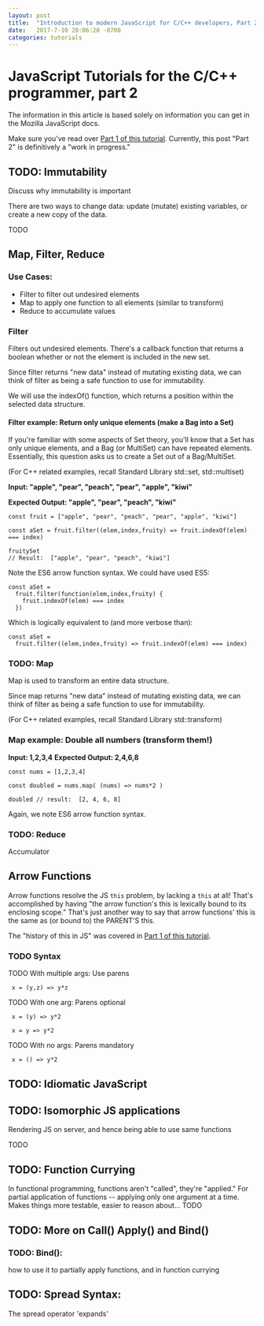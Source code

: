 ```yaml
---
layout: post
title:  "Introduction to modern JavaScript for C/C++ developers, Part 2"
date:   2017-7-10 20:06:20 -0700
categories: tutorials
---
```

# JavaScript Tutorials for the C/C++ programmer, part 2

The information in this article is based solely on information you can get
in the Mozilla JavaScript docs.

Make sure you've read over [Part 1 of this tutorial](http://blog.amandafalke.com/tutorials/2017/04/12/intro-to-modern-javascript-for-cpp-developers.html). Currently, this post "Part 2" is definitively a "work in
progress."

## TODO: Immutability
Discuss why immutability is important

There are two ways to change data: update (mutate) existing variables, or
create a new copy of the data.

TODO


## Map, Filter, Reduce

### Use Cases:
- Filter to filter out undesired elements
- Map to apply one function to all elements (similar to transform)
- Reduce to accumulate values

### Filter
Filters out undesired elements. There's a callback function that
returns a boolean whether or not the element is included in the new set.

Since filter returns "new data" instead of mutating existing data, we can
think of filter as being a safe function to use for immutability.

We will use the indexOf() function, which returns a position within the
selected data structure.

#### Filter example: Return only unique elements (make a Bag into a Set)
If you're familiar with some aspects of Set theory, you'll know that a Set
has only unique elements, and a Bag (or MultiSet) can have repeated elements.
Essentially, this question asks us to create a Set out of a Bag/MultiSet.

(For C++ related examples, recall Standard Library std::set, std::multiset)

**Input: "apple", "pear", "peach", "pear", "apple", "kiwi"**

**Expected Output: "apple", "pear", "peach", "kiwi"**

```
const fruit = ["apple", "pear", "peach", "pear", "apple", "kiwi"]

const aSet = fruit.filter((elem,index,fruity) => fruit.indexOf(elem) === index)

fruitySet
// Result:  ["apple", "pear", "peach", "kiwi"]
```

Note the ES6 arrow function syntax. We could have used ES5:

```
const aSet =
  fruit.filter(function(elem,index,fruity) {
    fruit.indexOf(elem) === index
  })
```
Which is logically equivalent to (and more verbose than):
```
const aSet =
  fruit.filter((elem,index,fruity) => fruit.indexOf(elem) === index)
```


### TODO: Map
Map is used to transform an entire data structure.

Since map returns "new data" instead of mutating existing data, we can
think of filter as being a safe function to use for immutability.

(For C++ related examples, recall Standard Library std::transform)

### Map example: Double all numbers (transform them!)

**Input: 1,2,3,4**
**Expected Output: 2,4,6,8**

```
const nums = [1,2,3,4]

const doubled = nums.map( (nums) => nums*2 )

doubled // result:  [2, 4, 6, 8]
```
Again, we note ES6 arrow function syntax.

### TODO: Reduce
Accumulator

## Arrow Functions
Arrow functions resolve the JS `this` problem, by lacking a `this` at all!
That's accomplished by having "the arrow function's this is lexically bound
to its enclosing scope." That's just another way to say that arrow functions'
this is the same as (or bound to) the PARENT'S this.

The "history of this in JS" was covered in [Part 1 of this tutorial](http://blog.amandafalke.com/tutorials/2017/04/12/intro-to-modern-javascript-for-cpp-developers.html). 


### TODO Syntax

TODO
With multiple args: Use parens

```
 x = (y,z) => y*z
```

TODO
With one arg: Parens optional

```
 x = (y) => y*2
```

```
 x = y => y*2
```


TODO
With no args: Parens mandatory

```
 x = () => y*2
```

## TODO: Idiomatic JavaScript

## TODO: Isomorphic JS applications
Rendering JS on server, and hence being able to use same functions

TODO


## TODO: Function Currying
In functional programming, functions aren't "called", they're "applied."
For partial application of functions -- applying only one argument at a time.
Makes things more testable, easier to reason about... TODO

## TODO: More on Call() Apply() and Bind()

### TODO: Bind():
how to use it to partially apply functions, and in function currying

## TODO: Spread Syntax:

The spread operator 'expands'
